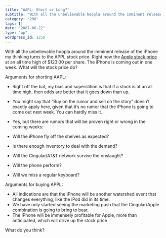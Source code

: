 ```yaml
---
title: "AAPL: Short or Long?"
subtitle: "With all the unbelievable hoopla around the imminent release of the iPhone my thinking turns to the ..."
category: "298"
tags: []
date: "2007-06-22"
type: "wp"
wordpress_id: 1250
---
```

With all the unbelievable hoopla around the imminent release of the iPhone my thinking turns to the APPL stock price. Right now the [Apple stock price](http://finance.yahoo.com/q?d=t&s=AAPL) at an all time high of $123.00 per share. The iPhone is coming out in one week.
What will the stock price do? 

Arguments for shorting AAPL: 

- Right off the bat, my bias and superstition is that if a stock is at an all time high, then odds are better that it goes down than up.
- You might say that “Buy on the rumor and sell on the story” doesn’t exactly apply here, given that it’s no rumor that the iPhone is going to come out next week. You can hardly miss it.
- Yes, but there are rumors that will be proven right or wrong in the coming weeks:

- Will the iPhone fly off the shelves as expected?
- Is there enough inventory to deal with the demand?
- Will the Cingular/AT&T network survive the onslaught? 
- Will the phone perform?
- Will we miss a regular keyboard?

Arguments for buying APPL: 

- All indications are that the iPhone will be another watershed event that changes everything, like the iPod did in its time.
- We have only started seeing the marketing push that the Cingular/Apple combination is going to bring to bear.
- The iPhone will be immensely profitable for Apple, more than anticipated, which will drive up the stock price

What do you think?